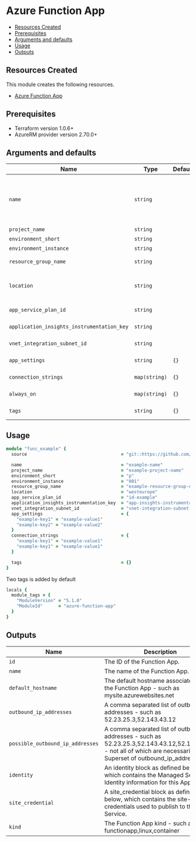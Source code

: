 # Azure Function App

- [Resources Created](#resources-created)
- [Prerequisites](#prerequisites)
- [Arguments and defaults](#arguments-and-defaults)
- [Usage](#usage)
- [Outputs](#outputs)

## Resources Created

This module creates the following resources.

- [Azure Function App](https://registry.terraform.io/providers/hashicorp/azurerm/latest/docs/resources/function_app)

## Prerequisites

- Terraform version 1.0.6+
- AzureRM provider version 2.70.0+

## Arguments and defaults

| Name | Type | Default | Required | Description |
|-|-|-|-|-|
| `name` | `string` | | **Required** | Specifies the name of the Function App. Changing this forces a new resource to be created. The final name of the resource will follow this syntax `func-{var.name}-{var.project}-{var.organisation}-${var.environment}` and be lowercased. |
| `project_name` | `string` | | **Required** | | Name of the project this infrastructure is a part of. |
| `environment_short` | `string` | | **Required** | | The short value name of your environment. |
| `environment_instance` | `string` | | **Required** | |  The instance number of your environment. |
| `resource_group_name` | `string` | | **Required** | The name of the resource group in which to create the Function App. |
| `location` | `string` | | **Required** | Specifies the supported Azure location where the resource exists. Changing this forces a new resource to be created. |
| `app_service_plan_id` | `string` | | **Required** | The ID of the App Service Plan within which to create this Function App. |
| `application_insights_instrumentation_key` | `string` | | **Required** | The application insights instrumentation key for which data is to be logged into. |
| `vnet_integration_subnet_id` | `string` | | **Required** | The id of the vnet integration subnet where this function will reside. |
| `app_settings` | `string` | `{}` | | The application insights instrumentation id for which data is to be logged into. |
| `connection_strings` | `map(string)` | `{}` | | A map of key-value pairs for App Settings and custom values. |
| `always_on` | `map(string)` | `{}` | | Should the Function App be loaded at all times? Defaults to false. |
| `tags` | `string` | `{}` | | A mapping of tags to assign to the resource. |

## Usage

```ruby
module "func_example" { 
  source                                    = "git::https://github.com/Energinet-DataHub/geh-terraform-modules.git//azure/function-app?ref=6.0.0"

  name                                      = "example-name"
  project_name                              = "example-project-name"
  environment_short                         = "p"
  environment_instance                      = "001"
  resource_group_name                       = "example-resource-group-name"
  location                                  = "westeurope"
  app_service_plan_id                       = "id-example"
  application_insights_instrumentation_key  = "app-insights-instrumentation-key-example"
  vnet_integration_subnet_id                = "vnet-integration-subnet-id"
  app_settings                              = {
    "example-key1" = "example-value1"
    "example-key2" = "example-value2"
  }
  connection_strings                        = {
    "example-key1" = "example-value1"
    "example-key1" = "example-value1"
  }

  tags                                      = {}
}
```

Two tags is added by default

```ruby
locals {
  module_tags = {
    "ModuleVersion" = "5.1.0"   
    "ModuleId"      = "azure-function-app"
  }
}
```

## Outputs

| Name | Description |
|-|-|
| `id` | The ID of the Function App. |
| `name` | The name of the Function App. |
| `default_hostname` | The default hostname associated with the Function App - such as mysite.azurewebsites.net |
| `outbound_ip_addresses` | A comma separated list of outbound IP addresses - such as 52.23.25.3,52.143.43.12 |
| `possible_outbound_ip_addresses` | A comma separated list of outbound IP addresses - such as 52.23.25.3,52.143.43.12,52.143.43.17 - not all of which are necessarily in use. Superset of outbound_ip_addresses. |
| `identity` | An identity block as defined below, which contains the Managed Service Identity information for this App Service. |
| `site_credential` | A site_credential block as defined below, which contains the site-level credentials used to publish to this App Service. |
| `kind` | The Function App kind - such as functionapp,linux,container |
